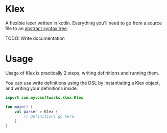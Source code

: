# Klex
A flexible lexer written in kotlin. Everything you'll need to go from a source file to an [abstract syntax tree](https://en.wikipedia.org/wiki/Abstract_syntax_tree).

TODO: Write documentation

# Usage
Usage of Klex is practically 2 steps, writing definitions and running them.

You can use write definitions using the DSL by instantiating a Klex object, and writing your definitions inside.
```kotlin
import com.mylosoftworks.klex.Klex

fun main() {
    val parser = Klex {
        // Definitions go here.
    }
}
```